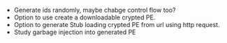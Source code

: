 + Generate ids randomly, maybe chabge control flow too?
+ Option to use create a downloadable crypted PE.
+ Option to generate Stub loading crypted PE from url using http request.
+ Study garbage injection into generated PE
